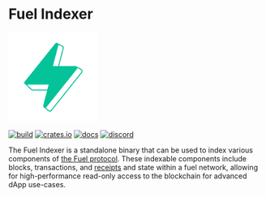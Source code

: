 # Fuel Indexer

![Fuel Logo](./docs/src/img/fuel.png "Fuel Logo")

[![build](https://github.com/FuelLabs/fuel-indexer/actions/workflows/ci.yml/badge.svg)](https://github.com/FuelLabs/fuel-indexer/actions/workflows/ci.yml)
[![crates.io](https://img.shields.io/crates/v/fuel-indexer?label=latest)](https://crates.io/crates/fuel-indexer)
[![docs](https://docs.rs/fuel-indexer/badge.svg)](https://docs.rs/fuel-indexer/)
[![discord](https://img.shields.io/badge/chat%20on-discord-orange?&logo=discord&logoColor=ffffff&color=7389D8&labelColor=6A7EC2)](https://discord.gg/xfpK4Pe)

The Fuel Indexer is a standalone binary that can be used to index various components of [the Fuel protocol](https://github.com/FuelLabs/fuel-specs/tree/master/specs/protocol). These indexable components include blocks, transactions, and [receipts](https://github.com/FuelLabs/fuel-specs/blob/master/specs/protocol/tx_format.md) and state within a fuel network, allowing for high-performance read-only access to the blockchain for advanced dApp use-cases.

